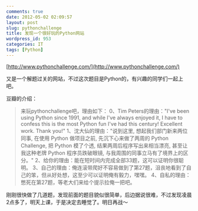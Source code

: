 ```yaml
---
comments: true
date: 2012-05-02 02:09:57
layout: post
slug: pythonchallenge
title: 发现一个很好玩的Python网站
wordpress_id: 953
categories: IT
tags: [Python]
---
```


[http://www.pythonchallenge.com/](http://www.pythonchallenge.com/)

又是一个解题过关的网站，不过这次题目是Python的，有兴趣的同学们一起上吧。

豆瓣的介绍：


> 来玩pythonchallenge吧，理由如下：
0、Tim Peters的理由："I've been using Python since 1991, and while I've always enjoyed it, I have to confess this is the most Python fun I've had this century! Excellent work. Thank you!"
1、沈大仙的理由："说到这里, 想起我们部门新来两位同事, 在使用 Python 做项目之前, 先沉下心来做了两周的 Python Challenge, 把 Python 模了个透, 结果两周后程序写出来相当漂亮, 甚至让我这种老牌 Python 程序员跌破眼镜, 与我周围的同事立马有了境界上的区分。"
2、给你的理由：能在短时间内完成全部33题，这可以证明你很聪明。
3、自己的理由：俺连滚带爬好不容易做到了第27题，沮丧地看到了自己的笨，但从好处想，这至少可以证明俺有毅力，嘿嘿。
4、自私的理由：憋死在第27题，等老大们来给个提示拉俺一把吧。


<!-- more -->
刚刚很快做了几道题，发现前面的题目貌似很简单，后边据说很难，不过发现凌晨2点多了，明天上课，于是决定去睡觉了。明日再战～
